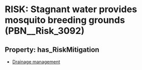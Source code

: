 # RISK: __Stagnant water provides mosquito breeding grounds__ (PBN__Risk_3092)

## Property: has_RiskMitigation

* [Drainage management](PBN__Mitigation_1477)

